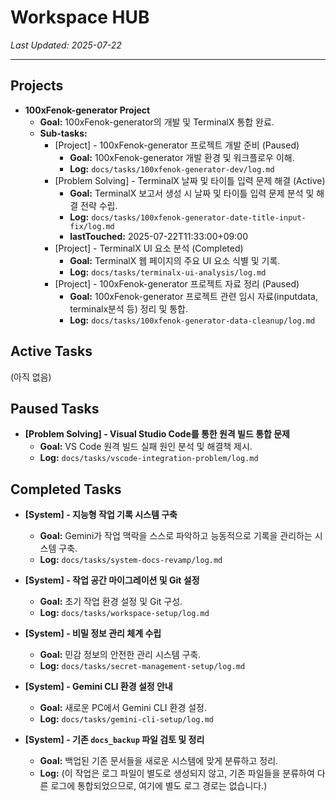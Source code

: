 # Workspace HUB

*Last Updated: 2025-07-22*

---

## Projects
- **100xFenok-generator Project**
  - **Goal:** 100xFenok-generator의 개발 및 TerminalX 통합 완료.
  - **Sub-tasks:**
    - [Project] - 100xFenok-generator 프로젝트 개발 준비 (Paused)
      - **Goal:** 100xFenok-generator 개발 환경 및 워크플로우 이해.
      - **Log:** `docs/tasks/100xfenok-generator-dev/log.md`
    - [Problem Solving] - TerminalX 날짜 및 타이틀 입력 문제 해결 (Active)
      - **Goal:** TerminalX 보고서 생성 시 날짜 및 타이틀 입력 문제 분석 및 해결 전략 수립.
      - **Log:** `docs/tasks/100xfenok-generator-date-title-input-fix/log.md`
      - **lastTouched:** 2025-07-22T11:33:00+09:00
    - [Project] - TerminalX UI 요소 분석 (Completed)
      - **Goal:** TerminalX 웹 페이지의 주요 UI 요소 식별 및 기록.
      - **Log:** `docs/tasks/terminalx-ui-analysis/log.md`
    - [Project] - 100xFenok-generator 프로젝트 자료 정리 (Paused)
      - **Goal:** 100xFenok-generator 프로젝트 관련 임시 자료(inputdata, terminalx분석 등) 정리 및 통합.
      - **Log:** `docs/tasks/100xfenok-generator-data-cleanup/log.md`

## Active Tasks

(아직 없음)

## Paused Tasks

- **[Problem Solving] - Visual Studio Code를 통한 원격 빌드 통합 문제**
  - **Goal:** VS Code 원격 빌드 실패 원인 분석 및 해결책 제시.
  - **Log:** `docs/tasks/vscode-integration-problem/log.md`

## Completed Tasks

- **[System] - 지능형 작업 기록 시스템 구축**
  - **Goal:** Gemini가 작업 맥락을 스스로 파악하고 능동적으로 기록을 관리하는 시스템 구축.
  - **Log:** `docs/tasks/system-docs-revamp/log.md`

- **[System] - 작업 공간 마이그레이션 및 Git 설정**
  - **Goal:** 초기 작업 환경 설정 및 Git 구성.
  - **Log:** `docs/tasks/workspace-setup/log.md`

- **[System] - 비밀 정보 관리 체계 수립**
  - **Goal:** 민감 정보의 안전한 관리 시스템 구축.
  - **Log:** `docs/tasks/secret-management-setup/log.md`

- **[System] - Gemini CLI 환경 설정 안내**
  - **Goal:** 새로운 PC에서 Gemini CLI 환경 설정.
  - **Log:** `docs/tasks/gemini-cli-setup/log.md`

- **[System] - 기존 `docs_backup` 파일 검토 및 정리**
  - **Goal:** 백업된 기존 문서들을 새로운 시스템에 맞게 분류하고 정리.
  - **Log:** (이 작업은 로그 파일이 별도로 생성되지 않고, 기존 파일들을 분류하여 다른 로그에 통합되었으므로, 여기에 별도 로그 경로는 없습니다.)